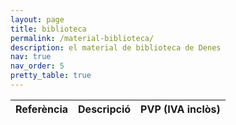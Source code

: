 ```yaml
---
layout: page
title: biblioteca
permalink: /material-biblioteca/
description: el material de biblioteca de Denes
nav: true
nav_order: 5
pretty_table: true
---
```


<table
  data-search="true"
  data-toggle="table"
  data-url="{{ '/assets/json/table_data.json' | relative_url }}">
  <thead>
    <tr>
      <th data-field="id">Referència</th>
      <th data-field="name">Descripció</th>
      <th data-field="price_with_taxes">PVP (IVA inclòs)</th>
    </tr>
  </thead>
</table>
